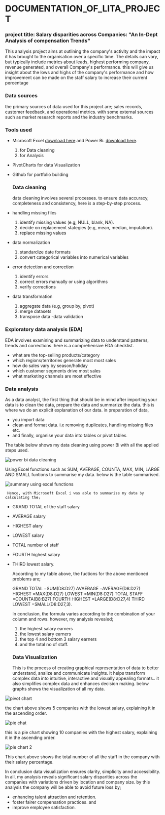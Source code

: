 # DOCUMENTATION_OF_LITA_PROJECT

### project title: Salary disparities across Companies: "An In-Dept Analysis of compensation Trends"

This analysis project aims at outlining the company's activity and the impact it has brought to the organisation over a specific time. The details can vary, but typically include metrics about leads, highest performing company, revenue generated, and overall Company's performance. this will give us insight about the lows and highs of the company's performance and how improvement can be made on the staff salary to increase their current percentage 

### Data sources
the primary sources of data used for this project are;  sales records, customer feedback, and operational metrics. with some external sources such as market research reports and the industry benchmarks.

### Tools used
- Microsoft Excel [download here](https://www.microsoft.com)  and Power Bi. [download here](https:www.powerbi.microsoft.com/en-us/desktop).
  1.  for Data cleaning
  2.  for Analysis
- PivotCharts for data Visualization
- Github for portfolio building
  
  ### Data cleaning
  data cleaning involves several processes. to ensure data accuracy, completeness and consistency, here is a step-by-step process.
- handling missing files
  1. identify missing values (e.g, NULL, blank, NA).
  2. decide on replacement stategies (e.g,  mean, median, imputation).
  3. replace missing values
- data normalization
  1. standardize date formats
  2. convert categorical variables into numerical variables
- error detection and correction
  1. identify errors
  2. correct errors manually or using algorithms
  3. verify corrections
- data transformation
  1. aggregate data (e.g, group by, pivot)
  2. merge datasets
  3. transpose data
-data validation

### Exploratory data analysis (EDA)
EDA involves examining and summarizing data to understand patterns, trends and corrections. here is a comprehensive EDA checklist.
 -  what are the top-selling products/category
 -  which regions/territories generate most most sales
 -  how do sales vary by season/holiday
 -  which customer segments drive most sales
 -  what marketing channels are most effective

### Data analysis
As a data analyst, the first thing that should be in mind after importing your data is to clean the data, prepare the data and summarize the data.
this is where we do an explicit explanation of our data.
in preparation of data, 
- you import data
- clean and format data. i.e removing duplicates, handling missing files etc.
- and finally, organise your data into tables or pivot tables.

 The table below shows my data cleaning using power Bi with all the applied steps used.
 
  
  ![power bi data cleaning](https://github.com/user-attachments/assets/eee3b840-6865-484e-8097-980fe861d267)

  Using Excel functions such as SUM, AVERAGE, COUNTA, MAX, MIN, LARGE AND SMALL funtions to summarise my data.
  below is the table summarised.

  
  ![summary using excel functions](https://github.com/user-attachments/assets/bcd96cf3-b426-4699-96b6-f1167e26940a)

     Hence, with Microsoft Excel i was able to summarize my data by calculating the;
  - GRAND TOTAL of the staff salary
  - AVERAGE salary
  - HIGHEST alary
  - LOWEST salary
  - TOTAL number of staff
  - FOURTH highest salary
  - THIRD lowest salary.

     According to my table above, the fuctions for the above mentioned problems are;

     GRAND TOTAL =SUM(D8:D27)
    AVAERAGE =AVERAGE(D8:D27)
    HIGHEST =MAX(D8:D27)
    LOWEST =MIN(D8:D27)
    TOTAL STAFF =COUNTA(B8:B27)
    FOURTH HIGHEST =LARGE(D8:D27,4)
    THIRD LOWEST  =SMALL(D8:D27,3).
       
    In conclusion, the formula varies according to the combination of your column and rows.
    however, my analysis revealed;
    1. the highest salary earners
    2. the lowest salary earners
    3. the top 4 and bottom 3 salary earners
    4. and the total no of staff.


    ### Data Visualization
    This is the process of creating graphical representation of data to better understand, analize and communicate insights. it helps transform complex data into intuitive, interactive and visually appealing formats.. it also simplifies complex data and enhances decision making.
    below graphs shows the visualization of all my data.

    
![pivot chart](https://github.com/user-attachments/assets/c3bda84c-17ce-44d1-adad-81614de28d4a)


the chart above shows 5 companies with the lowest salary, explaining it in the ascending order.


![pie chat](https://github.com/user-attachments/assets/6f1bffa8-77a4-480b-a376-b999356495ce)

this is a pie chart showing 10 companies with the highest salary, explaining it in the ascending order.


![pie chart 2](https://github.com/user-attachments/assets/9f5635d6-0d29-41f4-9e30-1fc235c2ee9b)

This chart above shows the total number of all the staff in the company with their salary percentage.

In conclusion data visualization ensures clarity, simplicity annd accessibility.
In all, my analysis reveals significant salary disparities across the companies with variations driven by location and company size.
by this analysis the company will be able to avoid future loss by;

- enhancing talent attraction and retention.
- foster fairer compensation practices. and
- improve employee satisfaction.
